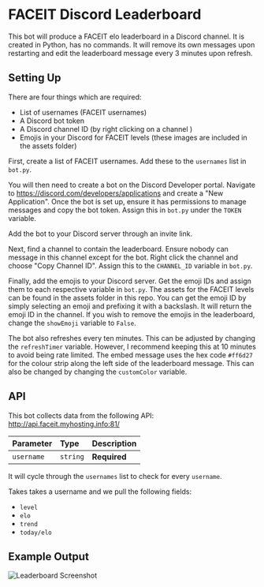 
# FACEIT Discord Leaderboard
This bot will produce a FACEIT elo leaderboard in a Discord channel. It is created in Python, has no commands. It will remove its own messages upon restarting and edit the leaderboard message every 3 minutes upon refresh.

## Setting Up
There are four things which are required:
- List of usernames (FACEIT usernames)
- A Discord bot token
- A Discord channel ID (by right clicking on a channel )
- Emojis in your Discord for FACEIT levels (these images are included in the assets folder)

First, create a list of FACEIT usernames. Add these to the `usernames` list in `bot.py`.

You will then need to create a bot on the Discord Developer portal. Navigate to https://discord.com/developers/applications and create a "New Application". Once the bot is set up, ensure it has permissions to manage messages and copy the bot token. Assign this in `bot.py` under the `TOKEN` variable.

Add the bot to your Discord server through an invite link.

Next, find a channel to contain the leaderboard. Ensure nobody can message in this channel except for the bot. Right click the channel and choose "Copy Channel ID". Assign this to the `CHANNEL_ID` variable in `bot.py`.

Finally, add the emojis to your Discord server. Get the emoji IDs and assign them to each respective variable in `bot.py`. The assets for the FACEIT levels can be found in the assets folder in this repo. You can get the emoji ID by simply selecting an emoji and prefixing it with a backslash. It will return the emoji ID in the channel. If you wish to remove the emojis in the leaderboard, change the `showEmoji` variable to `False`.

The bot also refreshes every ten minutes. This can be adjusted by changing the `refreshTimer` variable. However, I recommend keeping this at 10 minutes to avoid being rate limited. The embed message uses the hex code `#ff6d27` for the colour strip along the left side of the leaderboard message. This can also be changed by changing the `customColor` variable.

## API 
This bot collects data from the following API:
http://api.faceit.myhosting.info:81/

| Parameter | Type     | Description                       |
| :-------- | :------- | :-------------------------------- |
| `username`      | `string` | **Required** |

It will cycle through the `usernames` list to check for every `username`.

Takes takes a username and we pull the following fields:
- `level`
- `elo`
- `trend`
- `today/elo`

## Example Output
![Leaderboard Screenshot](https://i.imgur.com/mxskm7W.png)
